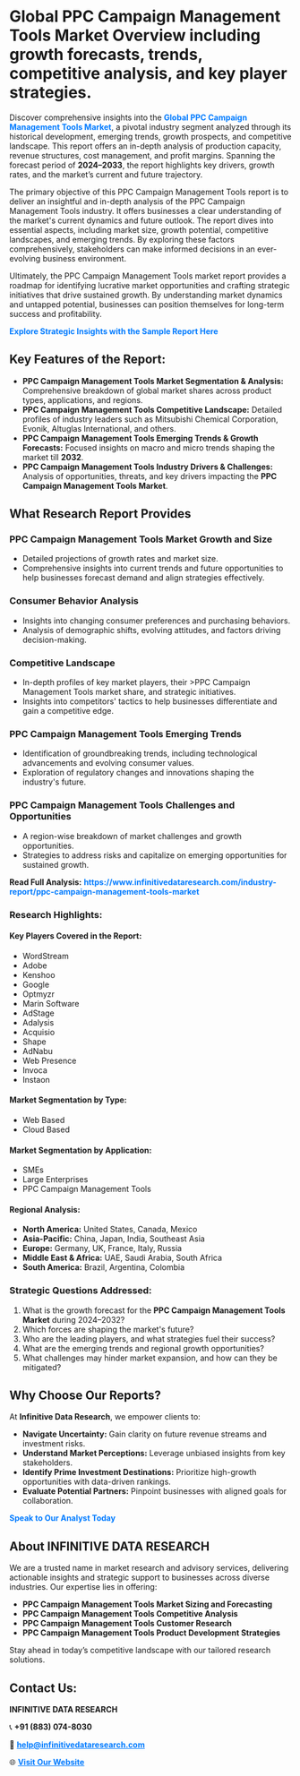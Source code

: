 <h1>Global PPC Campaign Management Tools Market Overview including growth forecasts, trends, competitive analysis, and key player strategies.</h1>
<p>
Discover comprehensive insights into the 
<a href="https://www.infinitivedataresearch.com/industry-report/ppc-campaign-management-tools-market" rel="dofollow" style="color: #007BFF; text-decoration: none;"><strong>Global PPC Campaign Management Tools Market</strong></a>, a pivotal industry segment analyzed through its historical development, emerging trends, growth prospects, and competitive landscape. This report offers an in-depth analysis of production capacity, revenue structures, cost management, and profit margins. Spanning the forecast period of <strong>2024–2033</strong>, the report highlights key drivers, growth rates, and the market’s current and future trajectory.
</p>
<p>
The primary objective of this PPC Campaign Management Tools report is to deliver an insightful and in-depth analysis of the PPC Campaign Management Tools industry. It offers businesses a clear understanding of the market's current dynamics and future outlook. The report dives into essential aspects, including market size, growth potential, competitive landscapes, and emerging trends. By exploring these factors comprehensively, stakeholders can make informed decisions in an ever-evolving business environment.
</p>
<p>
Ultimately, the PPC Campaign Management Tools market report provides a roadmap for identifying lucrative market opportunities and crafting strategic initiatives that drive sustained growth. By understanding market dynamics and untapped potential, businesses can position themselves for long-term success and profitability.
</p>
<p>
<a href="https://www.infinitivedataresearch.com/request-sample/reportId=102549" style="color: #007BFF; text-decoration: none;"><strong>Explore Strategic Insights with the Sample Report Here</strong></a>
</p>

<h2>Key Features of the Report:</h2>
<ul>
<li><strong>PPC Campaign Management Tools Market Segmentation & Analysis:</strong> Comprehensive breakdown of global market shares across product types, applications, and regions.</li>
<li><strong>PPC Campaign Management Tools Competitive Landscape:</strong> Detailed profiles of industry leaders such as Mitsubishi Chemical Corporation, Evonik, Altuglas International, and others.</li>
<li><strong>PPC Campaign Management Tools Emerging Trends & Growth Forecasts:</strong> Focused insights on macro and micro trends shaping the market till <strong>2032</strong>.</li>
<li><strong>PPC Campaign Management Tools Industry Drivers & Challenges:</strong> Analysis of opportunities, threats, and key drivers impacting the <strong>PPC Campaign Management Tools Market</strong>.</li>
</ul>

<h2>What Research Report Provides</h2>
<h3>PPC Campaign Management Tools Market Growth and Size</h3>
<ul>
<li>Detailed projections of growth rates and market size.</li>
<li>Comprehensive insights into current trends and future opportunities to help businesses forecast demand and align strategies effectively.</li>
</ul>

<h3>Consumer Behavior Analysis</h3>
<ul>
<li>Insights into changing consumer preferences and purchasing behaviors.</li>
<li>Analysis of demographic shifts, evolving attitudes, and factors driving decision-making.</li>
</ul>

<h3>Competitive Landscape</h3>
<ul>
<li>In-depth profiles of key market players, their >PPC Campaign Management Tools market share, and strategic initiatives.</li>
<li>Insights into competitors' tactics to help businesses differentiate and gain a competitive edge.</li>
</ul>

<h3>PPC Campaign Management Tools Emerging Trends</h3>
<ul>
<li>Identification of groundbreaking trends, including technological advancements and evolving consumer values.</li>
<li>Exploration of regulatory changes and innovations shaping the industry's future.</li>
</ul>

<h3>PPC Campaign Management Tools Challenges and Opportunities</h3>
<ul>
<li>A region-wise breakdown of market challenges and growth opportunities.</li>
<li>Strategies to address risks and capitalize on emerging opportunities for sustained growth.</li>
</ul>
<p><strong>Read Full Analysis:</strong> <a href="https://www.infinitivedataresearch.com/industry-report/ppc-campaign-management-tools-market" rel="dofollow" style="color: #007BFF; text-decoration: none;"><strong>https://www.infinitivedataresearch.com/industry-report/ppc-campaign-management-tools-market</strong></a></p>
<h3>Research Highlights:</h3>
<h4>Key Players Covered in the Report:</h4>
<ul><li>WordStream</li><li>Adobe</li><li>Kenshoo</li><li>Google</li><li>Optmyzr</li><li>Marin Software</li><li>AdStage</li><li>Adalysis</li><li>Acquisio</li><li>Shape</li><li>AdNabu</li><li>Web Presence</li><li>Invoca</li><li>Instaon</li></ul>
<h4>Market Segmentation by Type:</h4>
<ul><li>Web Based</li><li>Cloud Based</li></ul>
<h4>Market Segmentation by Application:</h4>
<ul><li>SMEs</li><li>Large Enterprises</li><li>PPC Campaign Management Tools</li></ul>

<h4>Regional Analysis:</h4>
<ul>
<li><strong>North America:</strong> United States, Canada, Mexico</li>
<li><strong>Asia-Pacific:</strong> China, Japan, India, Southeast Asia</li>
<li><strong>Europe:</strong> Germany, UK, France, Italy, Russia</li>
<li><strong>Middle East & Africa:</strong> UAE, Saudi Arabia, South Africa</li>
<li><strong>South America:</strong> Brazil, Argentina, Colombia</li>
</ul>

<h3>Strategic Questions Addressed:</h3>
<ol>
<li>What is the growth forecast for the <strong>PPC Campaign Management Tools Market</strong> during 2024–2032?</li>
<li>Which forces are shaping the market's future?</li>
<li>Who are the leading players, and what strategies fuel their success?</li>
<li>What are the emerging trends and regional growth opportunities?</li>
<li>What challenges may hinder market expansion, and how can they be mitigated?</li>
</ol>

<h2>Why Choose Our Reports?</h2>
<p>At <strong>Infinitive Data Research</strong>, we empower clients to:</p>
<ul>
<li><strong>Navigate Uncertainty:</strong> Gain clarity on future revenue streams and investment risks.</li>
<li><strong>Understand Market Perceptions:</strong> Leverage unbiased insights from key stakeholders.</li>
<li><strong>Identify Prime Investment Destinations:</strong> Prioritize high-growth opportunities with data-driven rankings.</li>
<li><strong>Evaluate Potential Partners:</strong> Pinpoint businesses with aligned goals for collaboration.</li>
</ul>
<p><a href="https://www.infinitivedataresearch.com/industry-report/ppc-campaign-management-tools-market" rel="dofollow" style="color: #007BFF; text-decoration: none;"><strong>Speak to Our Analyst Today</strong></a></p>

<h2>About INFINITIVE DATA RESEARCH</h2>
<p>We are a trusted name in market research and advisory services, delivering actionable insights and strategic support to businesses across diverse industries. Our expertise lies in offering:</p>
<ul>
<li><strong>PPC Campaign Management Tools Market Sizing and Forecasting</strong></li>
<li><strong>PPC Campaign Management Tools Competitive Analysis</strong></li>
<li><strong>PPC Campaign Management Tools Customer Research</strong></li>
<li><strong>PPC Campaign Management Tools Product Development Strategies</strong></li>
</ul>
<p>Stay ahead in today’s competitive landscape with our tailored research solutions.</p>

<h2>Contact Us:</h2>
<p><strong>INFINITIVE DATA RESEARCH</strong></p>
<p>📞 <strong>+91 (883) 074-8030</strong></p>
<p>📧 <strong><a href="mailto:help@infinitivedataresearch.com" style="color: #007BFF;">help@infinitivedataresearch.com</a></strong></p>
<p>🌐 <strong><a href="https://www.infinitivedataresearch.com" rel="dofollow" style="color: #007BFF;">Visit Our Website</a></strong></p>
